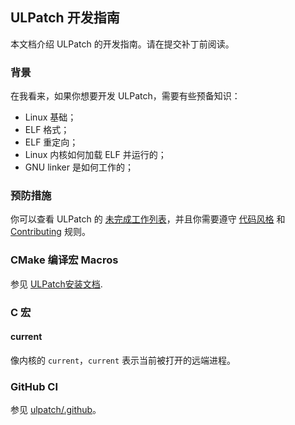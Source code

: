 ## ULPatch 开发指南

本文档介绍 ULPatch 的开发指南。请在提交补丁前阅读。


### 背景

在我看来，如果你想要开发 ULPatch，需要有些预备知识：

- Linux 基础；
- ELF 格式；
- ELF 重定向；
- Linux 内核如何加载 ELF 并运行的；
- GNU linker 是如何工作的；


### 预防措施

你可以查看 ULPatch 的 [未完成工作列表](./TODO.md)，并且你需要遵守 [代码风格](./code-style.md) 和 [Contributing](./CONTRIBUTING.md) 规则。


### CMake 编译宏 Macros

参见 [ULPatch安装文档](./INSTALL.md).


### C 宏

#### current

像内核的 `current`，`current` 表示当前被打开的远端进程。


### GitHub CI

参见 [ulpatch/.github](https://github.com/Rtoax/ulpatch/tree/master/.github/workflows)。
